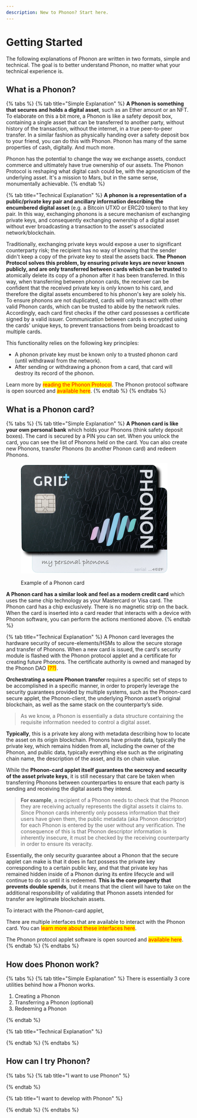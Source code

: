 ```yaml
---
description: New to Phonon? Start here.
---
```


# Getting Started

The following explanations of Phonon are written in two formats, simple and technical.  The goal is to better understand Phonon, no matter what your technical experience is.

## What is a Phonon?

{% tabs %}
{% tab title="Simple Explanation" %}
**A Phonon is something that secures and holds a digital asset**, such as an Ether amount or an NFT. To elaborate on this a bit more, a Phonon is like a safety deposit box, containing a single asset that can be transferred to another party, without history of the transaction, without the internet, in a true peer-to-peer transfer. In a similar fashion as physically handing over a safety deposit box to your friend, you can do this with Phonon.  Phonon has many of the same properties of cash, digitally.  And much more.

Phonon has the potential to change the way we exchange assets, conduct commerce and ultimately have true ownership of our assets. The Phonon Protocol is reshaping what digital cash could be, with the agnosticism of the underlying asset. It's a mission to Mars, but in the same sense, monumentally achievable.
{% endtab %}

{% tab title="Technical Explanation" %}
**A phonon is a representation of a public/private key pair and ancillary information describing the encumbered digital asset** (e.g. a Bitcoin UTXO or ERC20 token) to that key pair. In this way, exchanging phonons is a secure mechanism of exchanging private keys, and consequently exchanging ownership of a digital asset without ever broadcasting a transaction to the asset's associated network/blockchain.

Traditionally, exchanging private keys would expose a user to significant counterparty risk; the recipient has no way of knowing that the sender didn't keep a copy of the private key to steal the assets back. **The Phonon Protocol solves this problem, by ensuring private keys are never known publicly, and are only transferred between cards which can be trusted** to atomically delete its copy of a phonon after it has been transferred. In this way, when transferring between phonon cards, the receiver can be confident that the received private key is only known to his card, and therefore the digital assets encumbered to his phonon's key are solely his. To ensure phonons are not duplicated, cards will only transact with other valid Phonon cards, which can be trusted to abide by the network rules. Accordingly, each card first checks if the other card possesses a certificate signed by a valid issuer. Communication between cards is encrypted using the cards' unique keys, to prevent transactions from being broadcast to multiple cards.

This functionality relies on the following key principles:

* A phonon private key must be known only to a trusted phonon card (until withdrawal from the network).
* After sending or withdrawing a phonon from a card, that card will destroy its record of the phonon.

Learn more by <mark style="color:red;">reading the Phonon Protocol</mark>. The Phonon protocol software is open sourced and <mark style="color:red;">available here</mark>.
{% endtab %}
{% endtabs %}

## What is a Phonon card?

{% tabs %}
{% tab title="Simple Explanation" %}
**A Phonon card is like your own personal bank** which holds your Phonons (think safety deposit boxes).  The card is secured by a PIN you can set. When you unlock the card, you can see the list of Phonons held on the card.  You can also create new Phonons, transfer Phonons (to another Phonon card) and redeem Phonons.

<figure><img src=".gitbook/assets/phonon-card-small.png" alt=""><figcaption><p>Example of a Phonon card</p></figcaption></figure>

**A Phonon card has a similar look and feel as a modern credit card** which uses the same chip technology as your Mastercard or Visa card.  The Phonon card has a chip exclusively. There is no magnetic strip on the back.  When the card is inserted into a card reader that interacts with a device with Phonon software, you can perform the actions mentioned above.
{% endtab %}

{% tab title="Technical Explanation" %}
A Phonon card leverages the hardware security of secure-elements/HSMs to allow the secure storage and transfer of Phonons. When a new card is issued, the card's security module is flashed with the  Phonon protocol applet and a certificate for creating future Phonons.  The certificate authority is owned and managed by the Phonon DAO <mark style="color:red;">(??)</mark>.&#x20;

**Orchestrating a secure Phonon transfer** requires a specific set of steps to be accomplished in a specific manner, in order to properly leverage the security guarantees provided by multiple systems, such as the Phonon-card secure applet, the Phonon-client, the underlying Phonon asset’s original blockchain, as well as the same stack on the counterparty’s side.

> As we know, a Phonon is essentially a data structure containing the requisite information needed to control a digital asset.

**Typically**, this is a private key along with metadata describing how to locate the asset on its origin blockchain. Phonons have private data, typically the private key, which remains hidden from all, including the owner of the Phonon, and public data, typically everything else such as the originating chain name, the description of the asset, and its on chain value.

While the **Phonon-card applet itself guarantees the secrecy and security of the asset private keys**, it is still necessary that care be taken when transferring Phonons between counterparties to ensure that each party is sending and receiving the digital assets they intend.&#x20;

> **For example**, a recipient of a Phonon needs to check that the Phonon they are receiving actually represents the digital assets it claims to. Since Phonon cards inherently only possess information that their users have given them, the public metadata (aka Phonon descriptor) for each Phonon is entered by the user without any verification. The consequence of this is that Phonon descriptor information is inherently insecure, it must be checked by the receiving counterparty in order to ensure its veracity.

Essentially, the only security guarantee about a Phonon that the secure applet can make is that it does in fact possess the private key corresponding to a certain public key, and that that private key has remained hidden inside of a Phonon during its entire lifecycle and will continue to do so until it is redeemed. **This is the core property that prevents double spends**, but it means that the client will have to take on the additional responsibility of validating that Phonon assets intended for transfer are legitimate blockchain assets.

To interact with the Phonon-card applet,&#x20;

There are multiple interfaces that are available to interact with the Phonon card.  You can <mark style="color:red;">learn more about these interfaces here</mark>.

The Phonon protocol applet software is open sourced and <mark style="color:red;">available here</mark>.
{% endtab %}
{% endtabs %}

## How does Phonon work?

{% tabs %}
{% tab title="Simple Explanation" %}
There is essentially 3 core utilities behind how a Phonon works.

1. Creating a Phonon
2. Transferring a Phonon (optional)
3. Redeeming a Phonon


{% endtab %}

{% tab title="Technical Explanation" %}

{% endtab %}
{% endtabs %}

## How can I try Phonon?

{% tabs %}
{% tab title="I want to use Phonon" %}

{% endtab %}

{% tab title="I want to develop with Phonon" %}

{% endtab %}
{% endtabs %}
